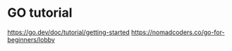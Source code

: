 # GO tutorial

https://go.dev/doc/tutorial/getting-started
https://nomadcoders.co/go-for-beginners/lobby
